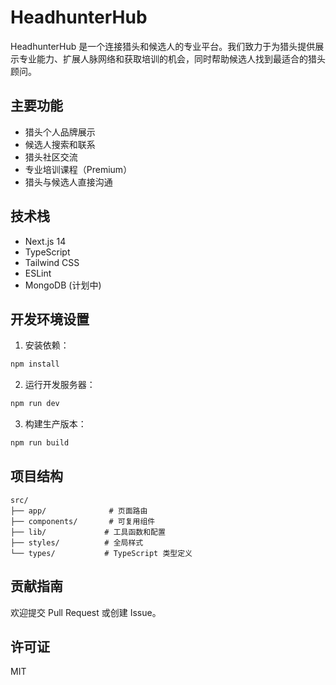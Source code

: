 # HeadhunterHub

HeadhunterHub 是一个连接猎头和候选人的专业平台。我们致力于为猎头提供展示专业能力、扩展人脉网络和获取培训的机会，同时帮助候选人找到最适合的猎头顾问。

## 主要功能

- 猎头个人品牌展示
- 候选人搜索和联系
- 猎头社区交流
- 专业培训课程（Premium）
- 猎头与候选人直接沟通

## 技术栈

- Next.js 14
- TypeScript
- Tailwind CSS
- ESLint
- MongoDB (计划中)

## 开发环境设置

1. 安装依赖：
```bash
npm install
```

2. 运行开发服务器：
```bash
npm run dev
```

3. 构建生产版本：
```bash
npm run build
```

## 项目结构

```
src/
├── app/              # 页面路由
├── components/       # 可复用组件
├── lib/             # 工具函数和配置
├── styles/          # 全局样式
└── types/           # TypeScript 类型定义
```

## 贡献指南

欢迎提交 Pull Request 或创建 Issue。

## 许可证

MIT 